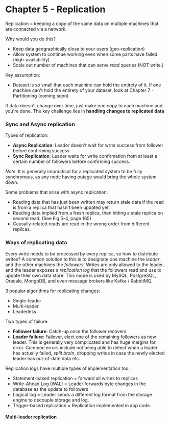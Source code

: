 # Chapter 5 - Replication

Replication = keeping a copy of the same data on multiple machines that are connected via a network.

Why would you do this?
- Keep data geographically close to your users (geo-replication)
- Allow system to continue working even when some parts have failed. (high-availability)
- Scale out number of machines that can serve *read* queries (NOT write.)

Key assumption:
- Dataset is so small that each machine can hold the entirety of it. If one machine can't hold the entirety of your dataset, look at Chapter 7 - Partitioning (coming soon)

If data doesn't change over time, just make one copy to each machine and you're done. The key challenge lies in **handling changes to replicated data**

### Sync and Async replication

Types of replication:
- **Async Replication**: Leader doesn't wait for write success from follower before confirming success
- **Sync Replication**: Leader waits for write confirmation from at least a certain number of followers before confirming success.

*Note*: It is generally impractical for a replicated system to be fully synchronous, as any node having outage would bring the whole system down.

Some problems that arise with async replication:
- Reading data that has just been written may return stale data if the read is from a replica that hasn't been updated yet.
- Reading data implied from a fresh replica, then hitting a stale replica on second read. (See Fig 5-4, page 165)
- Causally-related reads are read in the wrong order from different replicas.

### Ways of replicating data

Every write needs to be processed by every replica, so how to distribute writes? A common solution to this is to designate one machine the _leader_, and the other machines the _followers_. Writes are only allowed to the leader, and the leader exposes a *replication log* that the followers read and use to update their own data store. This mode is used by MySQL, PostgreSQL, Oracale, MongoDB, and even message brokers like Kafka / RabbitMQ.

3 popular algorithms for replicating changes:
- Single-leader
- Multi-leader
- Leaderless

Two types of failure:
- **Follower failure**: Catch-up once the follower recovers
- **Leader failure**: Failover, elect one of the remaining followers as new leader. This is generally very complicated and has huge margins for error. Common errors include not being able to detect when a leader has actually failed, _split brain_, dropping writes in case the newly elected leader has out-of-date data etc.

Replication logs have multiple types of implementation too:
- Statement-based replication = forward all writes to replicas
- Write-Ahead Log (WAL) = Leader forwards byte changes in the database as the update to followers
- Logical log = Leader sends a different log format from the storage engine to decouple storage and log.
- Trigger-based replication = Replication implemented in app code.

#### Multi-leader replication
